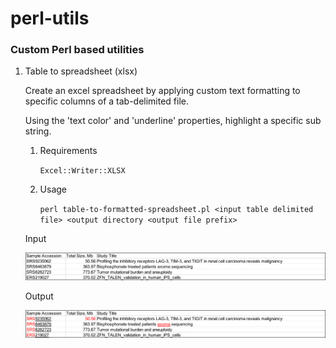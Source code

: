 # perl-utils

### Custom Perl based utilities

1.  Table to spreadsheet (xlsx)

    Create an excel spreadsheet by applying custom text formatting to specific columns of a tab-delimited file.

    Using the 'text color' and 'underline' properties, highlight a specific sub string.

    1.  Requirements

        `Excel::Writer::XLSX`

    2.  Usage

        `perl table-to-formatted-spreadsheet.pl <input table delimited file> <output directory <output file prefix>`

    Input

      ![](images/paste-A103BA26.png)

    Output

      ![](images/paste-FEC961A6.png)
